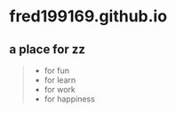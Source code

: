 # fred199169.github.io

## a place for zz

> * for fun
> * for learn
> * for work
> * for happiness
